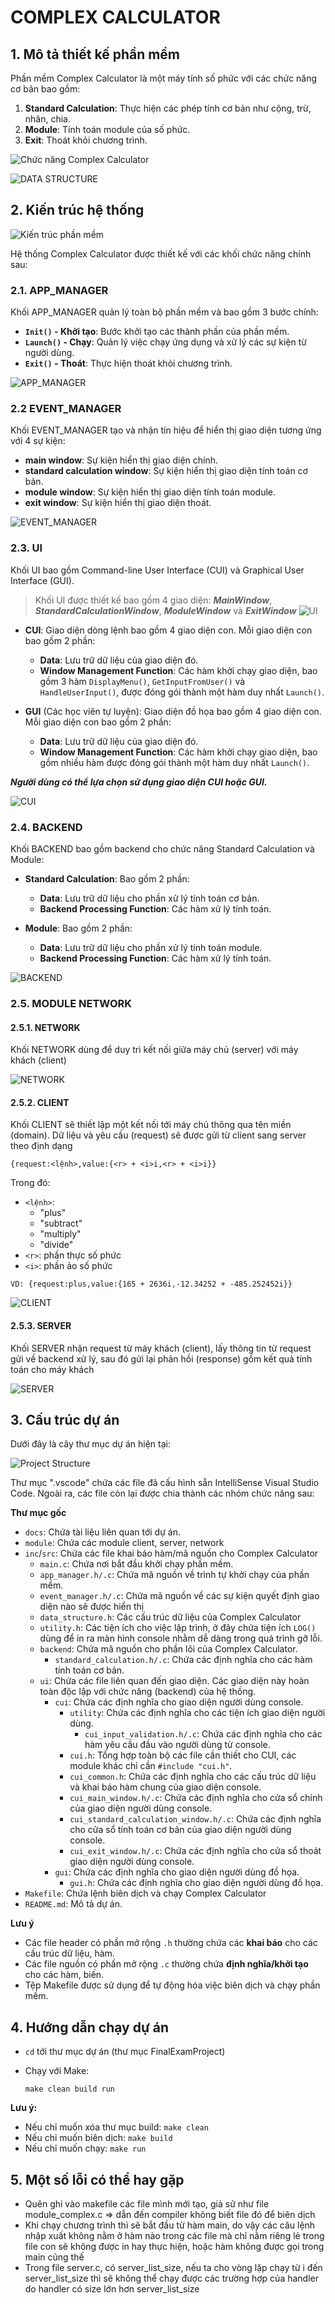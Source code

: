 # COMPLEX CALCULATOR

## **1. Mô tả thiết kế phần mềm**

Phần mềm Complex Calculator là một máy tính số phức với các chức năng cơ bản bao gồm: 

1. **Standard Calculation**: Thực hiện các phép tính cơ bản như cộng, trừ, nhân, chia.
2. **Module**: Tính toán module của số phức.
3. **Exit**: Thoát khỏi chương trình.

![Chức năng Complex Calculator](docs/business-function-diagram.png)

![DATA STRUCTURE](docs/data-structure.png)

## **2. Kiến trúc hệ thống**

![Kiến trúc phần mềm](docs/architecture.png)

Hệ thống Complex Calculator được thiết kế với các khối chức năng chính sau:

### **2.1. APP_MANAGER**

Khối APP_MANAGER quản lý toàn bộ phần mềm và bao gồm 3 bước chính:

- **`Init()` - Khởi tạo**: Bước khởi tạo các thành phần của phần mềm.
- **`Launch()` - Chạy**: Quản lý việc chạy ứng dụng và xử lý các sự kiện từ người dùng.
- **`Exit()` - Thoát**: Thực hiện thoát khỏi chương trình.

![APP_MANAGER](docs/main-app_manager.png)

### **2.2 EVENT_MANAGER**

Khối EVENT_MANAGER tạo và nhận tín hiệu để hiển thị giao diện tương ứng với 4 sự kiện:

- **main window**: Sự kiện hiển thị giao diện chính.
- **standard calculation window**: Sự kiện hiển thị giao diện tính toán cơ bản.
- **module window**: Sự kiện hiển thị giao diện tính toán module.
- **exit window**: Sự kiện hiển thị giao diện thoát.

![EVENT_MANAGER](docs/event_manager.png)

### **2.3. UI**

Khối UI bao gồm Command-line User Interface (CUI) và Graphical User Interface (GUI). 

> Khối UI được thiết kế bao gồm 4 giao diện: ***MainWindow***, ***StandardCalculationWindow***, ***ModuleWindow*** và ***ExitWindow***
![UI](docs/ui.png)

- **CUI**: Giao diện dòng lệnh bao gồm 4 giao diện con. Mỗi giao diện con bao gồm 2 phần:
  - **Data**: Lưu trữ dữ liệu của giao diện đó.
  - **Window Management Function**: Các hàm khởi chạy giao diện, bao gồm 3 hàm `DisplayMenu()`, `GetInputFromUser()` và `HandleUserInput()`, được đóng gói thành một hàm duy nhất `Launch()`.

- **GUI** (Các học viên tự luyện): Giao diện đồ họa bao gồm 4 giao diện con. Mỗi giao diện con bao gồm 2 phần:
  - **Data**: Lưu trữ dữ liệu của giao diện đó.
  - **Window Management Function**: Các hàm khởi chạy giao diện, bao gồm nhiều hàm được đóng gói thành một hàm duy nhất `Launch()`.

***Người dùng có thể lựa chọn sử dụng giao diện CUI hoặc GUI.***

![CUI](docs/cui.png)

### **2.4. BACKEND**

Khối BACKEND bao gồm backend cho chức năng Standard Calculation và Module:

- **Standard Calculation**: Bao gồm 2 phần:
  - **Data**: Lưu trữ dữ liệu cho phần xử lý tính toán cơ bản.
  - **Backend Processing Function**: Các hàm xử lý tính toán.

- **Module**: Bao gồm 2 phần:
  - **Data**: Lưu trữ dữ liệu cho phần xử lý tính toán module.
  - **Backend Processing Function**: Các hàm xử lý tính toán.

![BACKEND](docs/backend.png)

### **2.5. MODULE NETWORK**

#### **2.5.1. NETWORK**

Khối NETWORK dùng để duy trì kết nối giữa máy chủ (server) với máy khách (client)

![NETWORK](docs/network.png)

#### **2.5.2. CLIENT**

Khối CLIENT sẽ thiết lập một kết nối tới máy chủ thông qua tên miền (domain).
Dữ liệu và yêu cầu (request) sẽ được gửi từ client sang server theo định dạng
```
{request:<lệnh>,value:{<r> + <i>i,<r> + <i>i}}
```

Trong đó:
- `<lệnh>`:
  - "plus"
  - "subtract"
  - "multiply"
  - "divide"
- `<r>`: phần thực số phức
- `<i>`: phần ảo số phức

`VD: {request:plus,value:{165 + 2636i,-12.34252 + -485.252452i}}`

![CLIENT](docs/client.png)

#### **2.5.3. SERVER**

Khối SERVER nhận request từ máy khách (client), lấy thông tin từ request gửi về backend xử lý, sau đó gửi lại phản hồi (response) gồm kết quả tính toán cho máy khách

![SERVER](docs/server.png)

## **3. Cấu trúc dự án**

Dưới đây là cây thư mục dự án hiện tại:

![Project Structure](docs/project_structure.png)

Thư mục ".vscode" chứa các file đã cấu hình sẵn IntelliSense Visual Studio Code. Ngoài ra, các file còn lại được chia thành các nhóm chức năng sau:

**Thư mục gốc**

* `docs`: Chứa tài liệu liên quan tới dự án.
* `module`: Chứa các module client, server, network
* `inc`/`src`: Chứa các file khai báo hàm/mã nguồn cho Complex Calculator
    * `main.c`: Chứa nơi bắt đầu khởi chạy phần mềm.
    * `app_manager.h/.c`: Chứa mã nguồn về trình tự khởi chạy của phần mềm.
    * `event_manager.h/.c`: Chứa mã nguồn về các sự kiện quyết định giao diện nào sẽ được hiển thị
    * `data_structure.h`: Các cấu trúc dữ liệu của Complex Calculator
    * `utility.h`: Các tiện ích cho việc lập trình, ở đây chứa tiện ích `LOG()` dùng để in ra màn hình console nhằm dễ dàng trong quá trình gỡ lỗi.
    * `backend`: Chứa mã nguồn cho phần lõi của Complex Calculator.
        * `standard_calculation.h/.c`: Chứa các định nghĩa cho các hàm tính toán cơ bản.
    * `ui`: Chứa các file liên quan đến giao diện. Các giao diện này hoàn toàn độc lập với chức năng (backend) của hệ thống.
        * `cui`: Chứa các định nghĩa cho giao diện người dùng console.
            * `utility`: Chứa các định nghĩa cho các tiện ích giao diện người dùng.
                * `cui_input_validation.h/.c`: Chứa các định nghĩa cho các hàm yêu cầu đầu vào người dùng từ console.
            * `cui.h`: Tổng hợp toàn bộ các file cần thiết cho CUI, các module khác chỉ cần `#include "cui.h"`.
            * `cui_common.h`: Chứa các định nghĩa cho các cấu trúc dữ liệu và khai báo hàm chung của giao diện console.
            * `cui_main_window.h/.c`: Chứa các định nghĩa cho cửa sổ chính của giao diện người dùng console.
            * `cui_standard_calculation_window.h/.c`: Chứa các định nghĩa cho cửa sổ tính toán cơ bản của giao diện người dùng console.
            * `cui_exit_window.h/.c`: Chứa các định nghĩa cho cửa sổ thoát giao diện người dùng console.
        * `gui`: Chứa các định nghĩa cho giao diện người dùng đồ họa.
            * `gui.h`: Chứa các định nghĩa cho giao diện người dùng đồ họa.
* `Makefile`: Chứa lệnh biên dịch và chạy Complex Calculator
* `README.md`: Mô tả dự án.

**Lưu ý**

* Các file header có phần mở rộng `.h` thường chứa các **khai báo** cho các cấu trúc dữ liệu, hàm.
* Các file nguồn có phần mở rộng `.c` thường chứa **định nghĩa/khởi tạo** cho các hàm, biến.
* Tệp Makefile được sử dụng để tự động hóa việc biên dịch và chạy phần mềm.

## **4. Hướng dẫn chạy dự án**
- `cd` tới thư mục dự án (thư mục FinalExamProject)

- Chạy với Make:
    ```
    make clean build run
    ```
**Lưu ý:**
- Nếu chỉ muốn xóa thư mục build: `make clean`
- Nếu chỉ muốn biên dịch: `make build`
- Nếu chỉ muốn chạy: `make run`

## 5. Một số lỗi có thể hay gặp
- Quên ghi vào makefile các file mình mới tạo, giả sử như file module_complex.c => dẫn đến compiler không biết file đó để biên dịch
- Khi chạy chương trình thì sẽ bắt đầu từ hàm main, do vậy các câu lệnh nhập xuất không nằm ở hàm nào
  trong các file mà chỉ nằm riêng lẻ trong file con sẽ không được in hay thực hiện, hoặc hàm không được gọi trong main cũng thế
- Trong file server.c, có server_list_size, nếu ta cho vòng lặp chạy từ i đến server_list_size thì sẽ không thể chạy được các 
  trường hợp của handler do handler có size lớn hơn server_list_size